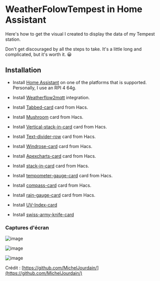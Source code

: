 # WeatherFolowTempest in Home Assistant

Here's how to get the visual I created to display the data of my Tempest station.

Don't get discouraged by all the steps to take. It's a little long and complicated, but it's worth it. 😀

## Installation
 - Install [Home Assistant](https://www.home-assistant.io/installation/) on one of the platforms that is supported. Personally, I use an RPI 4 64g.

 - Install [Weatherflow2mqtt](https://github.com/briis/hass-weatherflow2mqtt) integration.
 - Install [Tabbed-card](https://github.com/kinghat/tabbed-card) card from Hacs.
 - Install [Mushroom](https://github.com/piitaya/lovelace-mushroom) card from Hacs.
 - Install [Vertical-stack-in-card](https://github.com/ofekashery/vertical-stack-in-card) card from Hacs.
 - Install [Text-divider-row](https://github.com/iantrich/text-divider-row) card from Hacs.
 - Install [Windrose-card](https://github.com/aukedejong/lovelace-windrose-card) card from Hacs.
 - Install [Apexcharts-card](https://github.com/RomRider/apexcharts-card) card from Hacs.
 - Install [stack-in-card](https://github.com/custom-cards/stack-in-card) card from Hacs.
 - Install [tempometer-gauge-card](https://github.com/monkey-debugger/lovelace-tempometer-gauge-card) card from Hacs.
 - Install [compass-card](https://github.com/tomvanswam/compass-card) card from Hacs.
 - Install [rain-gauge-card](https://github.com/t1gr0u/rain-gauge-card) card from Hacs.
 - Install [UV-Index-card](https://github.com/t1gr0u/uv-index-card)
 - Install [swiss-army-knife-card](https://github.com/AmoebeLabs/swiss-army-knife-card/projects?query=is%3Aopen)

### Captures d'écran

![image](https://github.com/MichelJourdain/domo-quebec/assets/83040228/389b4a72-d5eb-402a-af15-41df2f593f52)

![image](https://github.com/MichelJourdain/domo-quebec/assets/83040228/974c46be-c8e6-4ee0-ab52-f4e8d286800c)

![image](https://github.com/MichelJourdain/domo-quebec/assets/83040228/c5344fff-0b5e-44f2-8eba-c968e1f7185c)

Crédit : [https://github.com/MichelJourdain/](https://github.com/MichelJourdain/)
